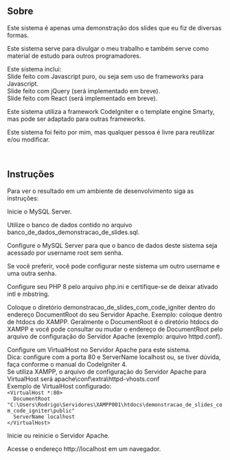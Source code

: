 ## Sobre
<p>Este sistema é apenas uma demonstração dos slides que eu fiz de diversas formas.</p>

<p>Este sistema serve para divulgar o meu trabalho e também serve como material de estudo para outros programadores.</p>

<p>Este sistema inclui:<br/>
Slide feito com Javascript puro, ou seja sem uso de frameworks para Javascript.<br/>
Slide feito com jQuery (será implementado em breve).<br/>
Slide feito com React (será implementado em breve).</p>

<p>Este sistema utiliza a framework CodeIgniter e o template engine Smarty, mas pode ser adaptado para outras frameworks.</p>

<p>Este sistema foi feito por mim, mas qualquer pessoa é livre para reutilizar e/ou modificar.</p>

<br/>

## Instruções
<p>Para ver o resultado em um ambiente de desenvolvimento siga as instruções:</p>

<p>Inicie o MySQL Server.</p>

<p>Utilize o banco de dados contido no arquivo banco_de_dados_demonstracao_de_slides.sql.</p>

<p>Configure o MySQL Server para que o banco de dados deste sistema seja acessado por username root sem senha.</p>

<p>Se você preferir, você pode configurar neste sistema um outro username e uma outra senha.</p>

<p>Configure seu PHP 8 pelo arquivo php.ini e certifique-se de deixar ativado intl e mbstring.</p>

<p>Coloque o diretório demonstracao_de_slides_com_code_igniter dentro do endereço DocumentRoot do seu Servidor Apache. Exemplo: coloque dentro de htdocs do XAMPP. Geralmente o DocumentRoot é o diretório htdocs do XAMPP e você pode consultar ou mudar o endereço de DocumentRoot pelo arquivo de configuração do Servidor Apache (exemplo: arquivo httpd.conf).</p>

<p>Configure um VirtualHost no Servidor Apache para este sistema.<br/>
Dica: configure com a porta 80 e ServerName localhost ou, se tiver dúvida, faça conforme o manual do CodeIgniter 4.<br/>
Se utiliza XAMPP, o arquivo de configuração do Servidor Apache para VirtualHost será apache\conf\extra\httpd-vhosts.conf<br/>
Exemplo de VirtualHost configurado:<br/>
<code>&lt;VirtualHost *:80&gt;</code><br/>
<code>&nbsp;&nbsp;DocumentRoot "C:\Users\Rodrigo\Servidores\XAMPP001\htdocs\demonstracao_de_slides_com_code_igniter\public"</code><br/>
<code>&nbsp;&nbsp;ServerName localhost</code><br/>
<code>&lt;/VirtualHost&gt;</code></p>

<p>Inicie ou reinicie o Servidor Apache.</p>

<p>Acesse o endereço http://localhost em um navegador.</p>

<br/>
